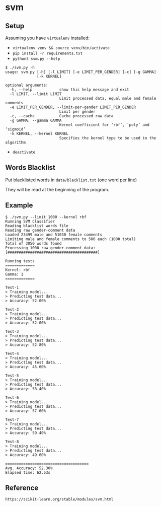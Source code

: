 # svm

## Setup

Assuming you have `virtualenv` installed:
- `virtualenv venv && source venv/bin/activate`
- `pip install -r requirements.txt`
- `python3 svm.py --help`
```
$ ./svm.py -h
usage: svm.py [-h] [-l LIMIT] [-e LIMIT_PER_GENDER] [-c] [-g GAMMA]
              [-k KERNEL]

optional arguments:
  -h, --help            show this help message and exit
  -l LIMIT, --limit LIMIT
                        Limit processed data, equal male and female comments
  -e LIMIT_PER_GENDER, --limit-per-gender LIMIT_PER_GENDER
                        Limit per gender
  -c, --cache           Cache processed raw data
  -g GAMMA, --gamma GAMMA
                        Kernel coefficient for ‘rbf’, ‘poly’ and ‘sigmoid’
  -k KERNEL, --kernel KERNEL
                        Specifies the kernel type to be used in the algorithm
```
- `deactivate`

## Words Blacklist

Put blacklisted words in `data/blacklist.txt` (one word per line)

They will be read at the beginning of the program.

## Example

```
$ ./svm.py --limit 1000 --kernel rbf
Running SVM Classifier
Reading blacklist words file
Reading raw gender-comment data
Loaded 23499 male and 51030 female comments
Limiting male and female comments to 500 each (1000 total)
Total of 3050 words found
Processing 1000 raw gender-comment data: [########################################]

Running tests
=============
Kernel: rbf
Gamma: 1
=============

Test-1
> Training model...
> Predicting test data...
> Accuracy: 52.00%

Test-2
> Training model...
> Predicting test data...
> Accuracy: 52.00%

Test-3
> Training model...
> Predicting test data...
> Accuracy: 52.80%

Test-4
> Training model...
> Predicting test data...
> Accuracy: 45.60%

Test-5
> Training model...
> Predicting test data...
> Accuracy: 58.40%

Test-6
> Training model...
> Predicting test data...
> Accuracy: 57.60%

Test-7
> Training model...
> Predicting test data...
> Accuracy: 50.40%

Test-8
> Training model...
> Predicting test data...
> Accuracy: 49.60%

=====================================
Avg. Accuracy: 52.30%
Elapsed time: 62.53s
```

## Reference

`https://scikit-learn.org/stable/modules/svm.html`